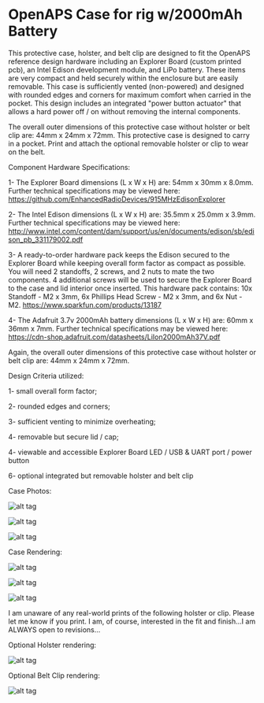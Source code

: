 # OpenAPS Case for rig w/2000mAh Battery

This protective case, holster, and belt clip are designed to fit the OpenAPS reference design hardware including an Explorer Board (custom printed pcb), an Intel Edison development module, and LiPo battery. These items are very compact and held securely within the enclosure but are easily removable. This case is sufficiently vented (non-powered) and designed with rounded edges and corners for maximum comfort when carried in the pocket. This design includes an integrated "power button actuator" that allows a hard power off / on without removing the internal components.

The overall outer dimensions of this protective case without holster or belt clip are: 44mm x 24mm x 72mm. This protective case is designed to carry in a pocket. Print and attach the optional removable holster or clip to wear on the belt.

Component Hardware Specifications:

1- The Explorer Board dimensions (L x W x H) are: 54mm x 30mm x 8.0mm. Further technical specifications may be viewed here: https://github.com/EnhancedRadioDevices/915MHzEdisonExplorer

2- The Intel Edison dimensions (L x W x H) are: 35.5mm x 25.0mm x 3.9mm. Further technical specifications may be viewed here: http://www.intel.com/content/dam/support/us/en/documents/edison/sb/edison_pb_331179002.pdf

3- A ready-to-order hardware pack keeps the Edison secured to the Explorer Board while keeping overall form factor as compact as possible. You will need 2 standoffs, 2 screws, and 2 nuts to mate the two components. 4 additional screws will be used to secure the Explorer Board to the case and lid interior once inserted. This hardware pack contains: 10x Standoff - M2 x 3mm, 6x Phillips Head Screw - M2 x 3mm, and 6x Nut - M2. https://www.sparkfun.com/products/13187

4- The Adafruit 3.7v 2000mAh battery dimensions (L x W x H) are: 60mm x 36mm x 7mm. Further technical specifications may be viewed here: https://cdn-shop.adafruit.com/datasheets/LiIon2000mAh37V.pdf

Again, the overall outer dimensions of this protective case without holster or belt clip are: 44mm x 24mm x 72mm.

Design Criteria utilized:

1- small overall form factor;

2- rounded edges and corners;

3- sufficient venting to minimize overheating;

4- removable but secure lid / cap;

4- viewable and accessible Explorer Board LED / USB & UART port / power button

6- optional integrated but removable holster and belt clip

Case Photos:

![alt tag](https://github.com/danimaniac/OpenAPS-Explorer-Board-Edison-vented-case/blob/w/2000mAh-battery/OpenAPSCasePhotos%20(1).jpg)

![alt tag](https://github.com/danimaniac/OpenAPS-Explorer-Board-Edison-vented-case/blob/w/2000mAh-battery/OpenAPSCasePhotos%20(2).jpg)

![alt tag](https://github.com/danimaniac/OpenAPS-Explorer-Board-Edison-vented-case/blob/w/2000mAh-battery/OpenAPSCasePhotos%20(3).jpg)

Case Rendering:

![alt tag](https://github.com/danimaniac/OpenAPS-Explorer-Board-Edison-vented-case/blob/w/2000mAh-battery/OpenAPSExplorerBoardEdisonRigCase2017-02-22.PNG)


![alt tag](https://github.com/danimaniac/OpenAPS-Explorer-Board-Edison-vented-case/blob/w/2000mAh-battery/OpenAPSExplorerBoardEdisonRigCase2017-02-22_2.PNG)


![alt tag](https://github.com/danimaniac/OpenAPS-Explorer-Board-Edison-vented-case/blob/w/2000mAh-battery/OpenAPSExplorerBoardEdisonRigCase2017-02-22_3.PNG)

I am unaware of any real-world prints of the following holster or clip. Please let me know if you print. I am, of course, interested in the fit and finish...I am ALWAYS open to revisions...

Optional Holster rendering:

![alt tag](https://github.com/danimaniac/OpenAPS-Explorer-Board-Edison-vented-case/blob/w/2000mAh-battery/OpenAPSExplorerBoardCaseHolster2017-03-30.PNG)

Optional Belt Clip rendering:

![alt tag](https://github.com/danimaniac/OpenAPS-Explorer-Board-Edison-vented-case/blob/w/2000mAh-battery/OpenAPSExplorerBoardCaseBeltClip2017-04-04.PNG)
